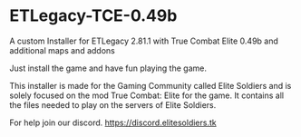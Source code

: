 # ETLegacy-TCE-0.49b
A custom Installer for ETLegacy 2.81.1 with True Combat Elite 0.49b and additional maps and addons

Just install the game and have fun playing the game.

This installer is made for the Gaming Community called Elite Soldiers and is solely focused on the mod True Combat: Elite for the game. It contains all the files needed to play on the servers of Elite Soldiers.

For help join our discord. https://discord.elitesoldiers.tk

